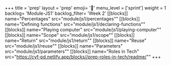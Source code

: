 +++
title = 'prep'
layout = 'prep'
emoji= '📝'
menu_level = ['sprint']
weight = 1
backlog= 'Module-JS1'
backlog_filter= 'Week 2'
[[blocks]]
name="Percentages"
src="module/js1/percentages""
[[blocks]]
name="Defining functions"
src="module/js1/declaring-functions""
[[blocks]]
name="Playing computer"
src="module/js1/playing-computer""
[[blocks]]
name="Scope"
src="module/js1/scope""
[[blocks]]
name="Return"
src="module/js1/return""
[[blocks]]
name="Reuse"
src="module/js1/reuse""
[[blocks]]
name="Parameters"
src="module/js1/parameters""
[[blocks]]
name="Roles in Tech"
src="https://cyf-pd.netlify.app/blocks//prep-roles-in-tech/readme/""
+++
